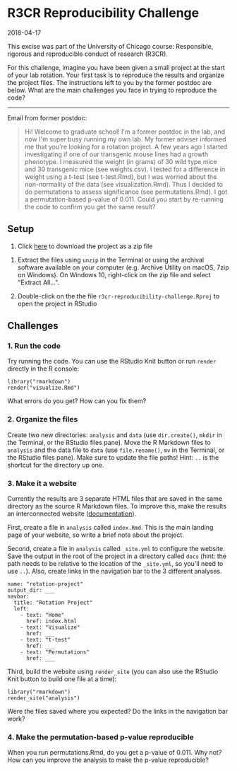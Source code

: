 # R3CR Reproducibility Challenge

2018-04-17

This excise was part of the University of Chicago course: Responsible,
rigorous and reproducible conduct of research (R3CR).

For this challenge, imagine you have been given a small project at the start of
your lab rotation. Your first task is to reproduce the results and organize the
project files. The instructions left to you by the former postdoc are below.
What are the main challenges you face in trying to reproduce the code?

---

Email from former postdoc:

> Hi! Welcome to graduate school! I'm a former postdoc in the lab, and now I'm
super busy running my own lab. My former adviser informed me that you're looking
for a rotation project. A few years ago I started investigating if one of our
transgenic mouse lines had a growth phenotype. I measured the weight (in grams)
of 30 wild type mice and 30 transgenic mice (see weights.csv). I tested for a
difference in weight using a t-test (see t-test.Rmd), but I was worried about
the non-normality of the data (see visualization.Rmd). Thus I decided to do
permutations to assess significance (see permutations.Rmd). I got a
permutation-based p-value of 0.011. Could you start by re-running the code to
confirm you get the same result?

## Setup

1. Click [here][zip] to download the project as a zip file

[zip]: https://github.com/jdblischak/r3cr-reproducibility-challenge/archive/master.zip

1. Extract the files using `unzip` in the Terminal or using the archival
software available on your computer (e.g. Archive Utility on macOS, 7zip on
Windows). On Windows 10, right-click on the zip file and select "Extract
All...".

1. Double-click on the the file `r3cr-reproducibility-challenge.Rproj` to open
the project in RStudio

## Challenges

### 1. Run the code

Try running the code. You can use the RStudio Knit button or run `render`
directly in the R console:

```
library("rmarkdown")
render("visualize.Rmd")
```

What errors do you get? How can you fix them?

### 2. Organize the files

Create two new directories: `analysis` and `data` (use `dir.create()`, `mkdir`
in the Terminal, or the RStudio files pane). Move the R Markdown files to
`analysis` and the data file to `data` (use `file.rename()`, `mv` in the
Terminal, or the RStudio files pane). Make sure to update the file paths! Hint:
`..` is the shortcut for the directory up one.

### 3. Make it a website

Currently the results are 3 separate HTML files that are saved in the same
directory as the source R Markdown files. To improve this, make the results an
interconnected website ([documentation][]).

[documentation]: https://rmarkdown.rstudio.com/rmarkdown_websites.html

First, create a file in `analysis` called `index.Rmd`. This is the main landing
page of your website, so write a brief note about the project.

Second, create a file in `analysis` called `_site.yml` to configure the website.
Save the output in the root of the project in a directory called `docs` (hint:
the path needs to be relative to the location of the `_site.yml`, so you'll need
to use `..`). Also, create links in the navigation bar to the 3 different analyses.

```
name: "rotation-project"
output_dir: ___
navbar:
  title: "Rotation Project"
  left:
    - text: "Home"
      href: index.html
    - text: "Visualize"
      href: ___
    - text: "t-test"
      href: ___
    - text: "Permutations"
      href: ___
```

Third, build the website using `render_site` (you can also use the RStudio Knit
button to build one file at a time):

```
library("rmarkdown")
render_site("analysis")
```

Were the files saved where you expected? Do the links in the navigation bar
work?

### 4. Make the permutation-based p-value reproducible

When you run permutations.Rmd, do you get a p-value of 0.011. Why not? How can
you improve the analysis to make the p-value reproducible?
